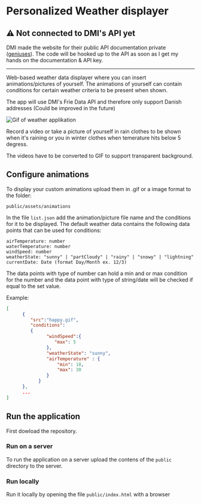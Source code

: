# Personalized Weather displayer
## ⚠️ Not connected to DMI's API yet
DMI made the website for their public API documentation private ([geniuses](https://confluence.govcloud.dk/display/FDAPI)). The code will be hooked up to the API as soon as I get my hands on the documentation & API key.

---

Web-based weather data displayer where you can insert animations/pictures of yourself. The animations of yourself can contain conditions for certain weather criteria to be present when shown. 

The app will use DMI's Frie Data API and therefore only support Danish addresses (Could be improved in the future)

![Gif of weather applikation](https://github.com/JonasStjerne/personalized-weather-displayer/blob/main/displayer.gif)

Record a video or take a picture of yourself in rain clothes to be shown when it's raining or you in winter clothes when temerature hits below 5 degress.

The videos have to be converted to GIF to support transparent background. 

## Configure animations
To display your custom animations upload them in .gif or a image format to the folder:

`public/assets/animations`

In the file `list.json` add the animation/picture file name and the conditions for it to be displayed.
The default weather data contains the following data points that can be used for conditions:

```
airTemperature: number
waterTemperature: number
windSpeed: number
weatherState: "sunny" | "partCloudy" | "rainy" | "snowy" | "lightning"
currentDate: Date (format Day/Month ex. 12/3)
```

The data points with type of number can hold a min and or max condition for the number and the data point with type of string/date will be checked if equal to the set value. 

Example:

```JSON
[
      {
         "src":"happy.gif",
         "conditions": 
         {
               "windSpeed":{
                  "max": 5
               },
               "weatherState": "sunny",
               "airTemperature" : {
                   "min": 18,
                   "max": 30
               }
            }
      },
      ...
]
```

## Run the application
First dowload the repository.

### Run on a server
To run the application on a server upload the contens of the `public` directory to the server.

### Run locally
Run it locally by opening the file `public/index.html` with a browser


